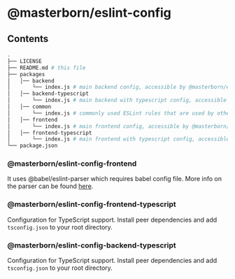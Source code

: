 # @masterborn/eslint-config

## Contents

```sh
.
├── LICENSE
├── README.md # this file
├── packages
│   │── backend
│       └── index.js # main backend config, accessible by @masterborn/eslint-config-backend
│   │── backend-typescript
│       └── index.js # main backend with typescript config, accessible by @masterborn/eslint-config-backend-typescript
│   │── common
│       └── index.js # commonly used ESLint rules that are used by other packages, accessible by @masterborn/eslint-config-common
│   │── frontend
│       └── index.js # main frontend config, accessible by @masterborn/eslint-config-frontend
│   │── frontend-typescript
│       └── index.js # main frontend with typescript config, accessible by @masterborn/eslint-config-frontend-typescript
└── package.json
```

### @masterborn/eslint-config-frontend

It uses @babel/eslint-parser which requires babel config file. More info on the parser can be found [here](https://github.com/babel/babel/tree/master/eslint/babel-eslint-parser).

### @masterborn/eslint-config-frontend-typescript

Configuration for TypeScript support.
Install peer dependencies and add `tsconfig.json` to your root directory.

### @masterborn/eslint-config-backend-typescript

Configuration for TypeScript support.
Install peer dependencies and add `tsconfig.json` to your root directory.
